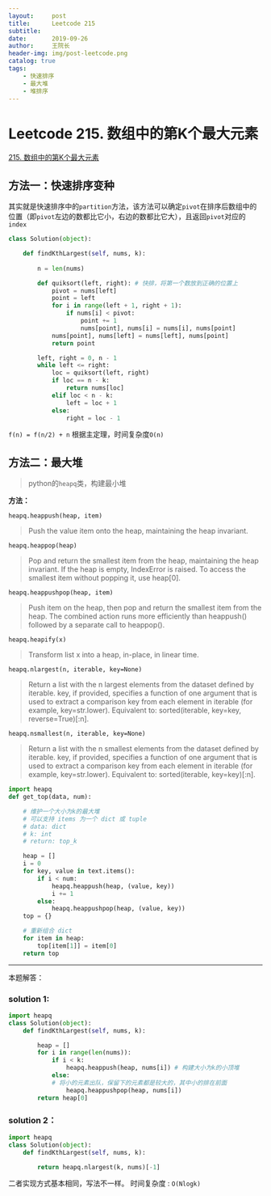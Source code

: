 ```yaml
---
layout:     post
title:      Leetcode 215
subtitle:   
date:       2019-09-26
author:     王院长
header-img: img/post-leetcode.png
catalog: true
tags:
    - 快速排序
    - 最大堆
    - 堆排序
---
```


# Leetcode 215. 数组中的第K个最大元素

[215. 数组中的第K个最大元素](https://leetcode-cn.com/problems/kth-largest-element-in-an-array/)
## 方法一：快速排序变种
其实就是快速排序中的`partition`方法，该方法可以确定`pivot`在排序后数组中的位置（即`pivot`左边的数都比它小，右边的数都比它大），且返回`pivot`对应的`index`

```python
class Solution(object):

    def findKthLargest(self, nums, k):
 
        n = len(nums)

        def quiksort(left, right): # 快排，将第一个数放到正确的位置上
            pivot = nums[left]
            point = left
            for i in range(left + 1, right + 1):
                if nums[i] < pivot:
                    point += 1
                    nums[point], nums[i] = nums[i], nums[point]
            nums[point], nums[left] = nums[left], nums[point]
            return point

        left, right = 0, n - 1
        while left <= right:
            loc = quiksort(left, right)
            if loc == n - k:
                return nums[loc]
            elif loc < n - k:
                left = loc + 1
            else:
                right = loc - 1

```
`f(n) = f(n/2) + n`
根据主定理，时间复杂度`O(n)`

## 方法二：最大堆
> python的`heapq`类，构建最小堆

**方法：**

`heapq.heappush(heap, item)`
> Push the value item onto the heap, maintaining the heap invariant.

`heapq.heappop(heap)`
> Pop and return the smallest item from the heap, maintaining the heap invariant. If the heap is empty, IndexError is raised. To access the smallest item without popping it, use heap[0].

`heapq.heappushpop(heap, item)`
> Push item on the heap, then pop and return the smallest item from the heap. The combined action runs more efficiently than heappush() followed by a separate call to heappop().

`heapq.heapify(x)`
> Transform list x into a heap, in-place, in linear time.

`heapq.nlargest(n, iterable, key=None)`
> Return a list with the n largest elements from the dataset defined by iterable. key, if provided, specifies a function of one argument that is used to extract a comparison key from each element in iterable (for example, key=str.lower). 
> Equivalent to: sorted(iterable, key=key, reverse=True)[:n].

`heapq.nsmallest(n, iterable, key=None)`
> Return a list with the n smallest elements from the dataset defined by iterable. key, if provided, specifies a function of one argument that is used to extract a comparison key from each element in iterable (for example, key=str.lower). 
> Equivalent to: sorted(iterable, key=key)[:n].

```python
import heapq
def get_top(data, num):

    # 维护一个大小为k的最大堆
    # 可以支持 items 为一个 dict 或 tuple
    # data: dict
    # k: int
    # return: top_k

    heap = []
    i = 0
    for key, value in text.items():
        if i < num:
            heapq.heappush(heap, (value, key))
            i += 1
        else:
            heapq.heappushpop(heap, (value, key))
    top = {}

    # 重新组合 dict
    for item in heap:
        top[item[1]] = item[0]
    return top
```
----
本题解答：
### solution 1:
```python
import heapq
class Solution(object):
    def findKthLargest(self, nums, k):

        heap = []
        for i in range(len(nums)):
            if i < k:
                heapq.heappush(heap, nums[i]) # 构建大小为k的小顶堆
            else:
            # 将小的元素出队，保留下的元素都是较大的，其中小的排在前面
                heapq.heappushpop(heap, nums[i]) 
        return heap[0]
```

### solution 2：
```python
import heapq
class Solution(object):
    def findKthLargest(self, nums, k):

        return heapq.nlargest(k, nums)[-1]
```
二者实现方式基本相同，写法不一样。
时间复杂度 : `O(Nlogk)`
